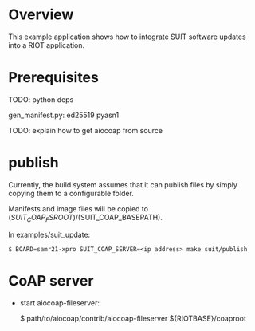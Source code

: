 # Overview

This example application shows how to integrate SUIT software updates into a
RIOT application.

# Prerequisites

TODO: python deps

gen_manifest.py: ed25519 pyasn1

TODO: explain how to get aiocoap from source

# publish

Currently, the build system assumes that it can publish files by simply copying
them to a configurable folder.

Manifests and image files will be copied to
$(SUIT_COAP_FSROOT)/$(SUIT_COAP_BASEPATH).

In examples/suit_update:

    $ BOARD=samr21-xpro SUIT_COAP_SERVER=<ip address> make suit/publish

# CoAP server

- start aiocoap-fileserver:

    $ path/to/aiocoap/contrib/aiocoap-fileserver ${RIOTBASE}/coaproot

